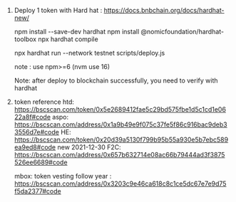 
1. Deploy 1 token with Hard hat : https://docs.bnbchain.org/docs/hardhat-new/

    npm install --save-dev hardhat
    npm install @nomicfoundation/hardhat-toolbox
    npx hardhat compile

    npx hardhat run --network testnet scripts/deploy.js

    note : use npm>=6 (nvm use 16)

    Note: after deploy to blockchain successfully, you need to verify with hardhat

2. token reference
    htd: https://bscscan.com/token/0x5e2689412fae5c29bd575fbe1d5c1cd1e0622a8f#code
    aspo: https://bscscan.com/address/0x1a9b49e9f075c37fe5f86c916bac9deb33556d7e#code
    HE: https://bscscan.com/token/0x20d39a5130f799b95b55a930e5b7ebc589ea9ed8#code
 new  2021-12-30 F2C: https://bscscan.com/address/0x657b632714e08ac66b79444ad3f3875526ee6689#code

    mbox: token vesting follow year : https://bscscan.com/address/0x3203c9e46ca618c8c1ce5dc67e7e9d75f5da2377#code